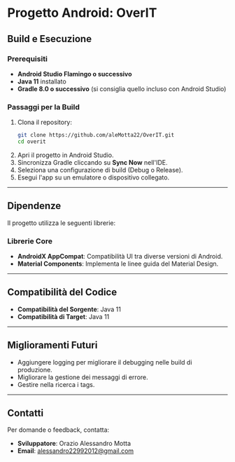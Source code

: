 # Progetto Android: OverIT

## Build e Esecuzione

### Prerequisiti
- **Android Studio Flamingo o successivo**
- **Java 11** installato
- **Gradle 8.0 o successivo** (si consiglia quello incluso con Android Studio)

### Passaggi per la Build
1. Clona il repository:
   ```bash
   git clone https://github.com/aleMotta22/OverIT.git
   cd overit
   ```
2. Apri il progetto in Android Studio.
3. Sincronizza Gradle cliccando su **Sync Now** nell'IDE.
4. Seleziona una configurazione di build (Debug o Release).
5. Esegui l'app su un emulatore o dispositivo collegato.

---

## Dipendenze
Il progetto utilizza le seguenti librerie:

### Librerie Core
- **AndroidX AppCompat**: Compatibilità UI tra diverse versioni di Android.
- **Material Components**: Implementa le linee guida del Material Design.
---

## Compatibilità del Codice
- **Compatibilità del Sorgente**: Java 11
- **Compatibilità di Target**: Java 11
---

## Miglioramenti Futuri
- Aggiungere logging per migliorare il debugging nelle build di produzione.
- Migliorare la gestione dei messaggi di errore.
- Gestire nella ricerca i tags.
---

## Contatti
Per domande o feedback, contatta:
- **Sviluppatore**: Orazio Alessandro Motta
- **Email**: alessandro22992012@gmail.com
